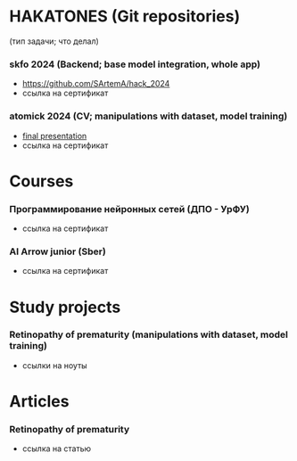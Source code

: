 # HAKATONES (Git repositories)
(тип задачи; что делал)
### skfo 2024 (Backend; base model integration, whole app)
- https://github.com/SArtemA/hack_2024
- ссылка на сертификат
### atomick 2024 (CV; manipulations with dataset, model training)
- [final presentation](https://docs.google.com/presentation/d/1-NTaia7MFb5pJkFgTn0XUrblAdl7VTQ-fyiH5x10V2k/edit?usp=sharing)
- ссылка на сертификат

# Courses
### Программирование нейронных сетей (ДПО - УрФУ)
- ссылка на сертификат
### AI Arrow junior (Sber)
- ссылка на сертификат

# Study projects
### Retinopathy of prematurity (manipulations with dataset, model training)
- ссылки на ноуты

# Articles
### Retinopathy of prematurity
- ссылка на статью

